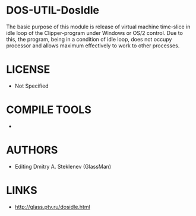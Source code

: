 DOS-UTIL-DosIdle
================

The basic purpose of this module is release of virtual machine time-slice in idle loop of the Clipper-program under Windows or OS/2 control. Due to this, the program, being in a condition of idle loop, does not occupy processor and allows maximum effectively to work to other processes. 

LICENSE
===============
* Not Specified

COMPILE TOOLS
===============
* 
 
AUTHORS
===============
* Editing Dmitry A. Steklenev (GlassMan)

LINKS
===============
* http://glass.ptv.ru/dosidle.html

